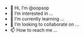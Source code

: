 - 👋 Hi, I’m @oopsop
- 👀 I’m interested in ...
- 🌱 I’m currently learning ...
- 💞️ I’m looking to collaborate on ...
- 📫 How to reach me ...

<!---
oopsop/oopsop is a ✨ special ✨ repository because its `README.md` (this file) appears on your GitHub profile.
You can click the Preview link to take a look at your changes.
--->

